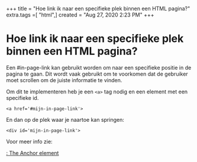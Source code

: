 +++
title = "Hoe link ik naar een specifieke plek binnen een HTML pagina?"
extra.tags =[ "html",]
created = "Aug 27, 2020 2:23 PM"
+++
# Hoe link ik naar een specifieke plek binnen een HTML pagina?


Een #in-page-link kan gebruikt worden om naar een specifieke positie in de pagina te gaan. Dit wordt vaak gebruikt om te voorkomen dat de gebruiker moet scrollen om de juiste informatie te vinden. 

Om dit te implementeren heb je een `<a>` tag nodig en een element met een specifieke id.

```
<a href='#mijn-in-page-link'>
```

En dan op de plek waar je naartoe kan springen:

```
<div id='mijn-in-page-link'>
```

Voor meer info zie:

[: The Anchor element](https://developer.mozilla.org/en-US/docs/Web/HTML/Element/a#Linking_to_an_element_on_the_same_page)